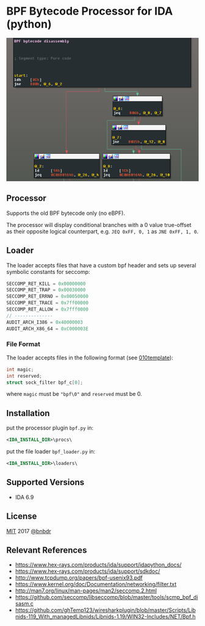 # BPF Bytecode Processor for IDA (python)

![](example.png)

## Processor
Supports the old BPF bytecode only (no eBPF). 

The processor will display conditional branches with a 0 value true-offset as their opposite logical counterpart, e.g. `JEQ 0xFF, 0, 1` as `JNE 0xFF, 1, 0`.

## Loader
The loader accepts files that have a custom bpf header and sets up several symbolic constants for seccomp:
```c
SECCOMP_RET_KILL = 0x00000000
SECCOMP_RET_TRAP = 0x00030000
SECCOMP_RET_ERRNO = 0x00050000
SECCOMP_RET_TRACE = 0x7ff00000
SECCOMP_RET_ALLOW = 0x7fff0000
// --------------
AUDIT_ARCH_I386 = 0x40000003
AUDIT_ARCH_X86_64 = 0xC000003E
```
### File Format
The loader accepts files in the following format (see [010template](bpf.bt)):
```c
int magic;
int reserved;
struct sock_filter bpf_c[0];
```
where `magic` must be `"bpf\0"` and `reserved` must be 0. 

## Installation 
put the processor plugin `bpf.py` in:
```xml
<IDA_INSTALL_DIR>\procs\
```
put the file loader `bpf_loader.py` in:
```xml
<IDA_INSTALL_DIR>\loaders\
```

## Supported Versions
- IDA 6.9


## License
[MIT](https://opensource.org/licenses/MIT) 2017 [@bnbdr](https://github.com/bnbdr/)

## Relevant References
- https://www.hex-rays.com/products/ida/support/idapython_docs/
- https://www.hex-rays.com/products/ida/support/sdkdoc/
- http://www.tcpdump.org/papers/bpf-usenix93.pdf
- https://www.kernel.org/doc/Documentation/networking/filter.txt
- http://man7.org/linux/man-pages/man2/seccomp.2.html
- https://github.com/seccomp/libseccomp/blob/master/tools/scmp_bpf_disasm.c
- https://github.com/ghTemp123/wiresharkplugin/blob/master/Scripts/Libnids-119_With_managedLibnids/Libnids-1.19/WIN32-Includes/NET/Bpf.h
